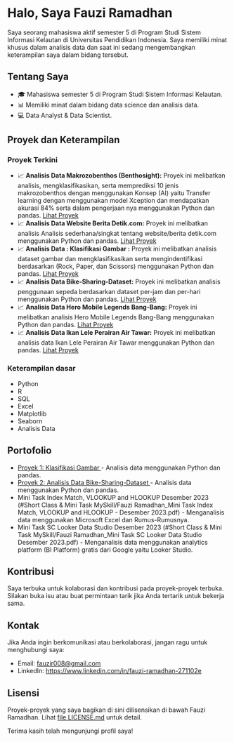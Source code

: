 # Halo, Saya Fauzi Ramadhan

Saya seorang mahasiswa aktif semester 5 di Program Studi Sistem Informasi Kelautan di Universitas Pendidikan Indonesia. Saya memiliki minat khusus dalam analisis data dan saat ini sedang mengembangkan keterampilan saya dalam bidang tersebut.

## Tentang Saya

- 🎓 Mahasiswa semester 5 di Program Studi Sistem Informasi Kelautan.
- 📊 Memiliki minat dalam bidang data science dan analisis data.
- 💻 Data Analyst & Data Scientist.

## Proyek dan Keterampilan

### Proyek Terkini

- 📈 **Analisis Data Makrozobenthos (Benthosight):** Proyek ini melibatkan analisis, mengklasifikasikan, serta memprediksi 10 jenis makrozobenthos dengan menggunakan Konsep (AI) yaitu Transfer learning dengan menggunakan model Xception dan mendapatkan akurasi 84% serta dalam pengerjaan nya menggunakan Python dan pandas. [Lihat Proyek](#1_🔬_Benthosight.py)
- 📈 **Analisis Data Website Berita Detik.com:** Proyek ini melibatkan analisis Analisis sederhana/singkat tentang website/berita detik.com menggunakan Python dan pandas. [Lihat Proyek](#Fauzi_Ramadhan_GA_180123.ipynb)
- 📈 **Analisis Data : Klasifikasi Gambar :** Proyek ini melibatkan analisis dataset gambar dan mengklasifikasikan serta mengindentifikasi berdasarkan (Rock, Paper, dan Scissors) menggunakan Python dan pandas. [Lihat Proyek](#Proyek_Akhir_Klasifikasi_Gambar.ipynb)
- 📈 **Analisis Data Bike-Sharing-Dataset:** Proyek ini melibatkan analisis penggunaan sepeda berdasarkan dataset per-jam dan per-hari menggunakan Python dan pandas. [Lihat Proyek](#Submission.py)
- 📈 **Analisis Data Hero Mobile Legends Bang-Bang:** Proyek ini melibatkan analisis Hero Mobile Legends Bang-Bang menggunakan Python dan pandas. [Lihat Proyek](#Analisis_Statistik.ipynb)
- 📈 **Analisis Data Ikan Lele Perairan Air Tawar:** Proyek ini melibatkan analisis data Ikan Lele Perairan Air Tawar menggunakan Python dan pandas. [Lihat Proyek](#Model_Klasifikasi_Perairan_Air_Tawar_Berdasarkan_Spesies_Ikan_Lele_Menggunakan_Metode_Random_Forest)

### Keterampilan dasar

- Python
- R
- SQL
- Excel
- Matplotlib
- Seaborn
- Analisis Data

## Portofolio

- [Proyek 1: Klasifikasi Gambar ](#Proyek_Akhir_Klasifikasi_Gambar.ipynb) - Analisis data menggunakan Python dan pandas.
- [Proyek 2: Analisis Data Bike-Sharing-Dataset ](#Submission) - Analisis data menggunakan Python dan pandas.
- Mini Task Index Match, VLOOKUP and HLOOKUP Desember 2023 (#Short Class & Mini Task MySkill/Fauzi Ramadhan_Mini Task Index Match, VLOOKUP and HLOOKUP - Desember 2023.pdf) - Menganalisis data menggunakan Microsoft Excel dan Rumus-Rumusnya.
- Mini Task SC Looker Data Studio Desember 2023 (#Short Class & Mini Task MySkill/Fauzi Ramadhan_Mini Task SC Looker Data Studio Desember 2023.pdf) - Menganalisis data menggunakan analytics platform (BI Platform) gratis dari Google yaitu Looker Studio.

## Kontribusi

Saya terbuka untuk kolaborasi dan kontribusi pada proyek-proyek terbuka. Silakan buka isu atau buat permintaan tarik jika Anda tertarik untuk bekerja sama.

## Kontak

Jika Anda ingin berkomunikasi atau berkolaborasi, jangan ragu untuk menghubungi saya:

- Email: fauzir008@gmail.com
- LinkedIn: https://www.linkedin.com/in/fauzi-ramadhan-271102e

## Lisensi

Proyek-proyek yang saya bagikan di sini dilisensikan di bawah Fauzi Ramadhan. Lihat [file LICENSE.md](LICENSE1.md) untuk detail.

Terima kasih telah mengunjungi profil saya!
